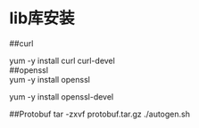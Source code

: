 # lib库安装
##curl  

yum -y install curl curl-devel  
##openssl  
 yum -y install openssl  
 
 yum -y install openssl-devel  
 
 ##Protobuf
 tar -zxvf protobuf.tar.gz
 ./autogen.sh
 
 

